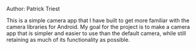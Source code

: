 Author: Patrick Triest

This is a simple camera app that I have built to get more familiar with
the camera libraries for Android. My goal for the project is to make a camera
app that is simpler and easier to use than the default camera, while still
retaining as much of its functionality as possible.